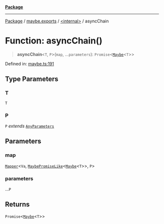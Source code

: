 [**Package**](../../../README.md)

***

[Package](../../../modules.md) / [maybe.exports](../../README.md) / [\<internal\>](../README.md) / asyncChain

# Function: asyncChain()

> **asyncChain**\<`T`, `P`\>(`map`, ...`parameters`): `Promise`\<[`Maybe`](../../type-aliases/Maybe.md)\<`T`\>\>

Defined in: [maybe.ts:191](https://github.com/AlexXanderGrib/monads-io/blob/88cc2f22cfbd8717d7e52da6913dd270216344b1/src/maybe.ts#L191)

## Type Parameters

### T

`T`

### P

`P` *extends* [`AnyParameters`](../../../types/type-aliases/AnyParameters.md)

## Parameters

### map

[`Mapper`](../../../types/type-aliases/Mapper.md)\<`Va`, [`MaybePromiseLike`](../../../types/type-aliases/MaybePromiseLike.md)\<[`Maybe`](../../type-aliases/Maybe.md)\<`T`\>\>, `P`\>

### parameters

...`P`

## Returns

`Promise`\<[`Maybe`](../../type-aliases/Maybe.md)\<`T`\>\>
